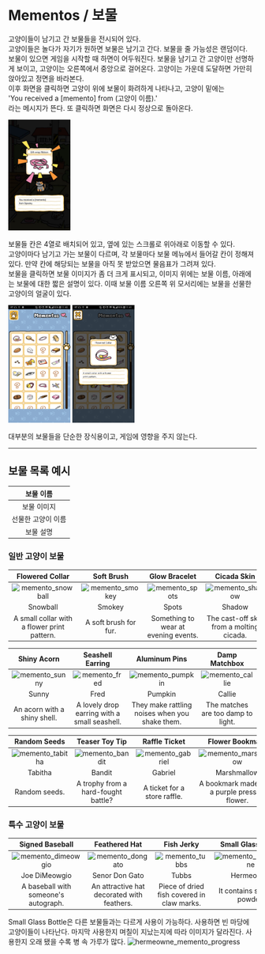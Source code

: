 # Mementos / 보물


고양이들이 남기고 간 보물들을 전시되어 있다.  
고양이들은 놀다가 자기가 원하면 보물은 남기고 간다. 보물을 줄 가능성은 랜덤이다.  
보물이 있으면 게임을 시작할 때 하면이 어두워진다. 보물을 남기고 간 고양이만 선명하게 보이고, 고양이는 오른쪽에서 중앙으로 걸어온다. 고양이는 가운데 도달하면 가만히 앉아있고 정면을 바라본다.  
이후 화면을 클릭하면 고양이 위에 보물이 화려하게 나타나고, 고양이 밑에는  
'You received a [memento] from (고양이 이름).'  
라는 메시지가 뜬다. 또 클릭하면 화면은 다시 정상으로 돌아온다.

<img src="images/mementos_receiving.png" width="25%" height="25%">

보물들 칸은 4열로 배치되어 있고, 옆에 있는 스크롤로 위아래로 이동할 수 있다.  
고양이마다 남기고 가는 보물이 다르며, 각 보물마다 보물 메뉴에서 들어갈 칸이 정해져 있다. 만약 칸에 해당되는 보물을 아직 못 받았으면 물음표가 그려져 있다.  
보물을 클릭하면 보물 이미지가 좀 더 크게 표시되고, 이미지 위에는 보물 이름, 아래에는 보물에 대한 짧은 설명이 있다. 이때 보물 이름 오른쪽 위 모서리에는 보물을 선물한 고양이의 얼굴이 있다.

<img src="images/mementos_menu.png" width="25%" height="25%"> <img src="images/mementos_menu_selected.png" width="25%" height="25%">

대부분의 보물들을 단순한 장식용이고, 게임에 영향을 주지 않는다.

* * *

## 보물 목록 예시

| 보물 이름 |
| :---: |  
| 보물 이미지 |  
| 선물한 고양이 이름 |  
| 보물 설명 |

### 일반 고양이 보물

| Flowered Collar | Soft Brush | Glow Bracelet | Cicada Skin |  
| :---: | :---: | :---: | :---: |
| ![memento_snowball][memento_snowball] | ![memento_smokey][memento_smokey] | ![memento_spots][memento_spots] | ![memento_shadow][memento_shadow] |  
| Snowball | Smokey | Spots | Shadow |  
| A small collar with a flower print pattern. | A soft brush for fur. | Something to wear at evening events. | The cast-off skin from a molting cicada. |

| Shiny Acorn | Seashell Earring | Aluminum Pins | Damp Matchbox |  
| :---: | :---: | :---: | :---: |
| ![memento_sunny][memento_sunny] | ![memento_fred][memento_fred] | ![memento_pumpkin][memento_pumpkin] | ![memento_callie][memento_callie] |  
| Sunny | Fred | Pumpkin | Callie |  
| An acorn with a shiny shell. | A lovely drop earring with a small seashell. | They make rattling noises when you shake them. | The matches are too damp to light. |

| Random Seeds | Teaser Toy Tip | Raffle Ticket | Flower Bookmark |  
| :---: | :---: | :---: | :---: |
| ![memento_tabitha][memento_tabitha] | ![memento_bandit][memento_bandit] | ![memento_gabriel][memento_gabriel] | ![memento_marshmallow][memento_marshmallow] |  
| Tabitha | Bandit | Gabriel | Marshmallow |  
| Random seeds. | A trophy from a hard-fought battle? | A ticket for a store raffle. | A bookmark made from a purple pressed flower. |

### 특수 고양이 보물

| Signed Baseball | Feathered Hat | Fish Jerky | Small Glass Bottle |  
| :---: | :---: | :---: | :---: |
| ![memento_dimeowgio][memento_dimeowgio] | ![memento_dongato][memento_dongato] | ![memento_tubbs][memento_tubbs] | ![memento_hermeowne][memento_hermeowne] |  
| Joe DiMeowgio | Senor Don Gato | Tubbs | Hermeowne |  
| A baseball with someone's autograph. | An attractive hat decorated with feathers. | Piece of dried fish covered in claw marks. | It contains soft, fine powder. |

Small Glass Bottle은 다른 보물들과는 다르게 사용이 가능하다. 사용하면 빈 마당에 고양이들이 나타난다. 마지막 사용한지 며칠이 지났는지에 따라 이미지가 달라진다. 사용한지 오래 됐을 수록 병 속 가루가 많다. 
![hermeowne_memento_progress][hermeowne_memento_progress]


[memento_snowball]: https://vignette.wikia.nocookie.net/nekoatsume/images/2/24/Memento_snowball.png/revision/latest/scale-to-width-down/80?cb=20151108130138
[memento_smokey]: https://vignette.wikia.nocookie.net/nekoatsume/images/c/ce/Memento_smokey.png/revision/latest/scale-to-width-down/80?cb=20151108130406
[memento_spots]: https://vignette.wikia.nocookie.net/nekoatsume/images/5/54/Memento_spots.png/revision/latest/scale-to-width-down/80?cb=20151108130620
[memento_shadow]: https://vignette.wikia.nocookie.net/nekoatsume/images/1/19/Memento_shadow.png/revision/latest/scale-to-width-down/60?cb=20151108130632
[memento_sunny]: https://vignette.wikia.nocookie.net/nekoatsume/images/a/a3/Memento_sunny.png/revision/latest/scale-to-width-down/70?cb=20151108133626
[memento_fred]: https://vignette.wikia.nocookie.net/nekoatsume/images/e/e9/Memento_fred.png/revision/latest/scale-to-width-down/70?cb=20151108134059
[memento_pumpkin]: https://vignette.wikia.nocookie.net/nekoatsume/images/6/6d/Memento_pumpkin.png/revision/latest/scale-to-width-down/80?cb=20151108134033
[memento_callie]: https://vignette.wikia.nocookie.net/nekoatsume/images/1/1f/Memento_callie.png/revision/latest/scale-to-width-down/80?cb=20151108134950
[memento_tabitha]: https://vignette.wikia.nocookie.net/nekoatsume/images/8/86/Memento_tabitha.png/revision/latest/scale-to-width-down/60?cb=20151108135008
[memento_bandit]: https://vignette.wikia.nocookie.net/nekoatsume/images/e/e5/Memento_bandit.png/revision/latest/scale-to-width-down/70?cb=20151108135024
[memento_gabriel]: https://vignette.wikia.nocookie.net/nekoatsume/images/f/f1/Memento_gabriel.png/revision/latest/scale-to-width-down/80?cb=20151108135100
[memento_marshmallow]: https://vignette.wikia.nocookie.net/nekoatsume/images/9/99/Memento_marshmallow.png/revision/latest/scale-to-width-down/70?cb=20151108135319
[memento_dimeowgio]:
https://vignette.wikia.nocookie.net/nekoatsume/images/1/15/Memento_joedimeowgio.png/revision/latest/scale-to-width-down/65?cb=20151108151733
[memento_dongato]:
https://vignette.wikia.nocookie.net/nekoatsume/images/6/6e/Memento_Senor_don_gato.png/revision/latest/scale-to-width-down/80?cb=20151111140446
[memento_tubbs]:
https://vignette.wikia.nocookie.net/nekoatsume/images/f/fa/Memento_tubbs.png/revision/latest/scale-to-width-down/80?cb=20151111135042
[memento_hermeowne]:
https://vignette.wikia.nocookie.net/nekoatsume/images/d/db/Memento_Hermeowne.png/revision/latest/scale-to-width-down/75?cb=20170723105621
[hermeowne_memento_progress]:
https://vignette.wikia.nocookie.net/nekoatsume/images/e/ea/Memento_Hermeowne2.png/revision/latest?cb=20170727152957